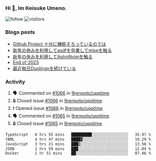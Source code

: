 ### Hi 👋, Im Keisuke Umeno.

<!--
**9renpoto/9renpoto** is a ✨ _special_ ✨ repository because its `README.md` (this file) appears on your GitHub profile.

Here are some ideas to get you started:

- 🔭 I’m currently working on ...
- 🌱 I’m currently learning ...
- 👯 I’m looking to collaborate on ...
- 🤔 I’m looking for help with ...
- 💬 Ask me about ...
- 📫 How to reach me: ...
- 😄 Pronouns: ...
- ⚡ Fun fact: ...
-->

![follow](https://img.shields.io/github/followers/9renpoto?label=Follow&style=social)
![visitors](https://komarev.com/ghpvc/?username=9renpoto&label=Profile%20views&color=0e75b6&style=flat)

### Blogs posts

<!-- BLOG-POST-LIST:START -->
- [Github Project 十分に機能そろっているのでは](https://9renpoto.win/entry/2024/01/14/gh-projects)
- [新年の休みを利用してasdfを卒業してmiseを触る](https://9renpoto.win/entry/2024/01/07/mise)
- [新年の休みを利用してAstroNvimを触る](https://9renpoto.win/entry/2024/01/03/new-year-holidays)
- [End of 2023](https://9renpoto.win/entry/2023/12/31/end)
- [最近毎日Duolingoを続けている](https://9renpoto.win/entry/2023/12/05/duolingo)
<!-- BLOG-POST-LIST:END -->

### Activity

<!--START_SECTION:activity-->
1. 🗣 Commented on [#1066](https://github.com/9renpoto/upptime/issues/1066#issuecomment-1905239077) in [9renpoto/upptime](https://github.com/9renpoto/upptime)
2. 🔒 Closed issue [#1066](https://github.com/9renpoto/upptime/issues/1066) in [9renpoto/upptime](https://github.com/9renpoto/upptime)
3. ❗ Opened issue [#1066](https://github.com/9renpoto/upptime/issues/1066) in [9renpoto/upptime](https://github.com/9renpoto/upptime)
4. 🗣 Commented on [#1065](https://github.com/9renpoto/upptime/issues/1065#issuecomment-1904268664) in [9renpoto/upptime](https://github.com/9renpoto/upptime)
5. 🔒 Closed issue [#1065](https://github.com/9renpoto/upptime/issues/1065) in [9renpoto/upptime](https://github.com/9renpoto/upptime)
<!--END_SECTION:activity-->

<!--START_SECTION:waka-->

```txt
TypeScript   8 hrs 55 mins   █████████░░░░░░░░░░░░░░░░   35.97 %
YAML         4 hrs 47 mins   ████▓░░░░░░░░░░░░░░░░░░░░   19.29 %
JavaScript   3 hrs 21 mins   ███▒░░░░░░░░░░░░░░░░░░░░░   13.56 %
JSON         2 hrs 59 mins   ███░░░░░░░░░░░░░░░░░░░░░░   12.04 %
Docker       1 hr 51 mins    ██░░░░░░░░░░░░░░░░░░░░░░░   07.46 %
```

<!--END_SECTION:waka-->
